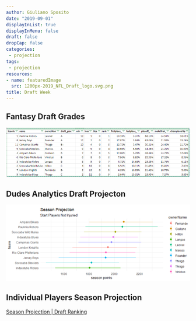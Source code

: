 ```yaml
---
author: Giuliano Sposito
date: "2019-09-01"
displayInList: true
displayInMenu: false
draft: false
dropCap: false
categories:
 - projection
tags:
 - projection
resources:
- name: featuredImage
  src: 1200px-2019_NFL_Draft_logo.svg.png
title: Draft Week
---
```


<!--more-->

## Fantasy Draft Grades

![Fantasy Draft Grades](draft_recap.png)

## Dudes Analytics Draft Projecton

![Season Points Projection](pos_draft_starters_projection.png)

## Individual Players Season Projection

[Season Projection | Draft Ranking](/reports/draft_ranking.html)
